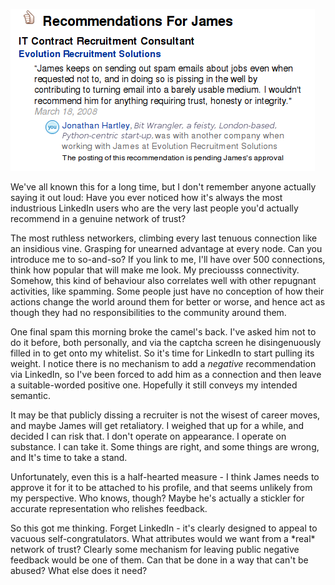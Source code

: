 <!--
.. title: The Long Overdue LinkedIn Backlash
.. slug: the-long-overdue-linkedin-backlash
.. date: 2008-03-18 16:09:57-05:00
.. tags: imho
-->


![UnRecommend](/files/2008/03/linkedin.png)

We've all known this for a long time, but I don't remember anyone
actually saying it out loud: Have you ever noticed how it's always the
most industrious LinkedIn users who are the very last people you'd
actually recommend in a genuine network of trust?

The most ruthless networkers, climbing every last tenuous connection
like an insidious vine. Grasping for unearned advantage at every node.
Can you introduce me to so-and-so? If you link to me, I'll have over 500
connections, think how popular that will make me look. My preciousss
connectivity. Somehow, this kind of behaviour also correlates well with
other repugnant activities, like spamming. Some people just have no
conception of how their actions change the world around them for better
or worse, and hence act as though they had no responsibilities to the
community around them.

One final spam this morning broke the camel's back. I've asked him not
to do it before, both personally, and via the captcha screen he
disingenuously filled in to get onto my whitelist. So it's time for
LinkedIn to start pulling its weight. I notice there is no mechanism to
add a *negative* recommendation via LinkedIn, so I've been forced to add
him as a connection and then leave a suitable-worded positive one.
Hopefully it still conveys my intended semantic.

It may be that publicly dissing a recruiter is not the wisest of career
moves, and maybe James will get retaliatory. I weighed that up for a
while, and decided I can risk that. I don't operate on appearance. I
operate on substance. I can take it. Some things are right, and some
things are wrong, and It's time to take a stand.

Unfortunately, even this is a half-hearted measure - I think James needs
to approve it for it to be attached to his profile, and that seems
unlikely from my perspective. Who knows, though? Maybe he's actually a
stickler for accurate representation who relishes feedback.

So this got me thinking. Forget LinkedIn - it's clearly designed to
appeal to vacuous self-congratulators. What attributes would we want
from a \*real\* network of trust? Clearly some mechanism for leaving
public negative feedback would be one of them. Can that be done in a way
that can't be abused? What else does it need?